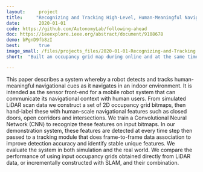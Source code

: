 ```yaml
---
layout:     project
title:     "Recognizing and Tracking High-Level, Human-Meaningful Navigation Features of Occupancy Grid Maps"
date:       2020-01-01
code: https://github.com/AutonomyLab/following-ahead
doc: https://ieeexplore.ieee.org/abstract/document/9108678
demo: bPgnD9fb8zI
best:       true
image_small: /files/projects_files/2020-01-01-Recognizing-and-Tracking.png
short:  "Built an occupancy grid map during online and at the same time use a neural network (Based on ResNet34 and YOLOv2) to detect, locate and say the target classes around the robot. Tools: Pytorch, ROS, Stage, Python, OpenCV"

---
```

This paper describes a system whereby a robot detects and tracks human-meaningful navigational cues as it navigates in an indoor environment. It is intended as the sensor front-end for a mobile robot system that can communicate its navigational context with human users. From simulated LiDAR scan data we construct a set of 2D occupancy grid bitmaps, then hand-label these with human-scale navigational features such as closed doors, open corridors and intersections. We train a Convolutional Neural Network (CNN) to recognize these features on input bitmaps. In our demonstration system, these features are detected at every time step then passed to a tracking module that does frame-to-frame data association to improve detection accuracy and identify stable unique features. We evaluate the system in both simulation and the real world. We compare the performance of using input occupancy grids obtained directly from LiDAR data, or incrementally constructed with SLAM, and their combination.
